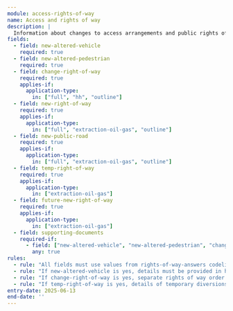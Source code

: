 ```yaml
---
module: access-rights-of-way
name: Access and rights of way
description: |
  Information about changes to access arrangements and public rights of way
fields:
  - field: new-altered-vehicle
    required: true
  - field: new-altered-pedestrian
    required: true
  - field: change-right-of-way
    required: true
    applies-if:
      application-type:
        in: ["full", "hh", "outline"]
  - field: new-right-of-way
    required: true
    applies-if:
      application-type:
        in: ["full", "extraction-oil-gas", "outline"]
  - field: new-public-road
    required: true
    applies-if:
      application-type:
        in: ["full", "extraction-oil-gas", "outline"]
  - field: temp-right-of-way
    required: true
    applies-if:
      application-type:
        in: ["extraction-oil-gas"]
  - field: future-new-right-of-way
    required: true
    applies-if:
      application-type:
        in: ["extraction-oil-gas"]
  - field: supporting-documents
    required-if:
      - field: ["new-altered-vehicle", "new-altered-pedestrian", "change-right-of-way", "new-right-of-way", "new-public-road", "temp-right-of-way", "future-new-right-of-way"]
        any: true
rules:
  - rule: "All fields must use values from rights-of-way-answers codelist"
  - rule: "If new-altered-vehicle is yes, details must be provided in highways module"
  - rule: "If change-right-of-way is yes, separate rights of way order may be needed"
  - rule: "If temp-right-of-way is yes, details of temporary diversions must be provided"
entry-date: 2025-06-13
end-date: ''
---
```


